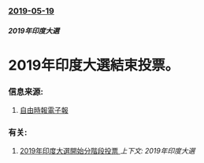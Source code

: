 ### [2019-05-19](/news/2019/05/19/index.md)

##### 2019年印度大選
# 2019年印度大選結束投票。 




### 信息来源:

1. [自由時報電子報](https://news.ltn.com.tw/news/world/breakingnews/2795576)

### 有关:

1. [2019年印度大選開始分階段投票 ](/news/2019/04/11/2019年印度大選開始分階段投票.md) _上下文: 2019年印度大選_
